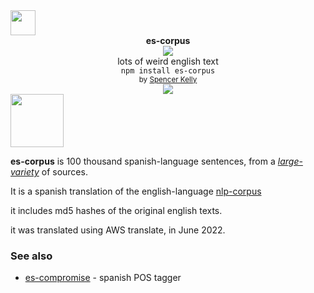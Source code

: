 <img height="40px" src="https://user-images.githubusercontent.com/399657/68221862-17ceb980-ffb8-11e9-87d4-7b30b6488f16.png"/>

<div align="center">
  <div><b>es-corpus</b></div>
  <img src="https://user-images.githubusercontent.com/399657/68222691-6597f180-ffb9-11e9-8a32-a7f38aa8bded.png"/>
  <div>lots of weird english text</div>
  <div><code>npm install es-corpus</code></div>
  <div align="center">
    <sub>
      by
      <a href="https://spencermounta.in/">Spencer Kelly</a>
    </sub>
  </div>
</div>

<div align="center">
  <div>
    <a href="https://npmjs.org/package/es-corpus">
      <img src="https://img.shields.io/npm/v/es-corpus.svg?style=flat-square" />
    </a>
  </div>
</div>

<!-- spacer -->
<img height="85px" src="https://user-images.githubusercontent.com/399657/68221862-17ceb980-ffb8-11e9-87d4-7b30b6488f16.png"/>

**es-corpus** is 100 thousand spanish-language sentences, from a *[large-variety](https://github.com/nlp-compromise/nlp-corpus/#contents)* of sources.

It is a spanish translation of the english-language [nlp-corpus](https://github.com/nlp-compromise/nlp-corpus/)

it includes md5 hashes of the original english texts.

it was translated using AWS translate, in June 2022.


### See also
* [es-compromise](http://github.com/nlp-compromise/es-compromise) - spanish POS tagger 